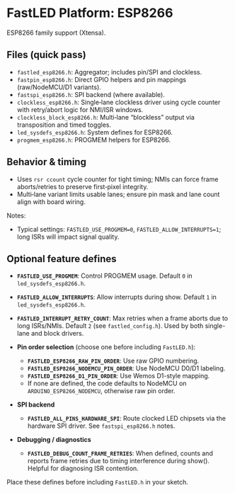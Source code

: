# FastLED Platform: ESP8266

ESP8266 family support (Xtensa).

## Files (quick pass)
- `fastled_esp8266.h`: Aggregator; includes pin/SPI and clockless.
- `fastpin_esp8266.h`: Direct GPIO helpers and pin mappings (raw/NodeMCU/D1 variants).
- `fastspi_esp8266.h`: SPI backend (where available).
- `clockless_esp8266.h`: Single‑lane clockless driver using cycle counter with retry/abort logic for NMI/ISR windows.
- `clockless_block_esp8266.h`: Multi‑lane “blockless” output via transposition and timed toggles.
- `led_sysdefs_esp8266.h`: System defines for ESP8266.
- `progmem_esp8266.h`: PROGMEM helpers for ESP8266.

## Behavior & timing
- Uses `rsr ccount` cycle counter for tight timing; NMIs can force frame aborts/retries to preserve first‑pixel integrity.
- Multi‑lane variant limits usable lanes; ensure pin mask and lane count align with board wiring.

Notes:
- Typical settings: `FASTLED_USE_PROGMEM=0`, `FASTLED_ALLOW_INTERRUPTS=1`; long ISRs will impact signal quality.

## Optional feature defines

- **`FASTLED_USE_PROGMEM`**: Control PROGMEM usage. Default `0` in `led_sysdefs_esp8266.h`.
- **`FASTLED_ALLOW_INTERRUPTS`**: Allow interrupts during show. Default `1` in `led_sysdefs_esp8266.h`.
- **`FASTLED_INTERRUPT_RETRY_COUNT`**: Max retries when a frame aborts due to long ISRs/NMIs. Default `2` (see `fastled_config.h`). Used by both single-lane and block drivers.

- **Pin order selection** (choose one before including `FastLED.h`):
  - **`FASTLED_ESP8266_RAW_PIN_ORDER`**: Use raw GPIO numbering.
  - **`FASTLED_ESP8266_NODEMCU_PIN_ORDER`**: Use NodeMCU D0/D1 labeling.
  - **`FASTLED_ESP8266_D1_PIN_ORDER`**: Use Wemos D1-style mapping.
  - If none are defined, the code defaults to NodeMCU on `ARDUINO_ESP8266_NODEMCU`, otherwise raw pin order.

- **SPI backend**
  - **`FASTLED_ALL_PINS_HARDWARE_SPI`**: Route clocked LED chipsets via the hardware SPI driver. See `fastspi_esp8266.h` notes.

- **Debugging / diagnostics**
  - **`FASTLED_DEBUG_COUNT_FRAME_RETRIES`**: When defined, counts and reports frame retries due to timing interference during show(). Helpful for diagnosing ISR contention.

Place these defines before including `FastLED.h` in your sketch.
